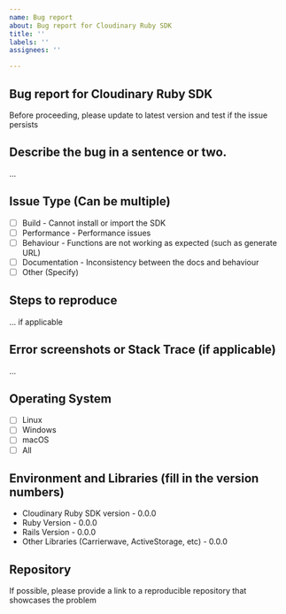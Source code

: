 ```yaml
---
name: Bug report
about: Bug report for Cloudinary Ruby SDK
title: ''
labels: ''
assignees: ''

---
```


## Bug report for Cloudinary Ruby SDK
Before proceeding, please update to latest version and test if the issue persists

## Describe the bug in a sentence or two.
…

## Issue Type (Can be multiple)
- [ ] Build - Cannot install or import the SDK
- [ ] Performance - Performance issues
- [ ] Behaviour - Functions are not working as expected (such as generate URL)
- [ ] Documentation - Inconsistency between the docs and behaviour
- [ ] Other (Specify)

## Steps to reproduce
… if applicable

## Error screenshots or Stack Trace (if applicable)
…

## Operating System
- [ ] Linux
- [ ] Windows
- [ ] macOS
- [ ] All

## Environment and Libraries (fill in the version numbers)
- Cloudinary Ruby SDK version - 0.0.0
- Ruby Version - 0.0.0
- Rails Version - 0.0.0 
- Other Libraries (Carrierwave, ActiveStorage, etc) - 0.0.0

## Repository

If possible, please provide a link to a reproducible repository that showcases the problem
